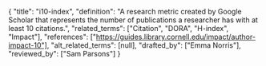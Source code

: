 {
    "title": "i10-index",
    "definition": "A research metric created by Google Scholar that represents the number of publications a researcher has with at least 10 citations.",
    "related_terms": ["Citation", "DORA", "H-index", "Impact"],
    "references": ["https://guides.library.cornell.edu/impact/author-impact-10"],
    "alt_related_terms": [null],
    "drafted_by": ["Emma Norris"],
    "reviewed_by": ["Sam Parsons"]
  }
